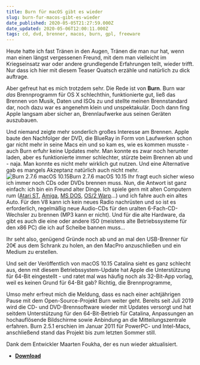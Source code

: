 ```yaml
---
title: Burn für macOS gibt es wieder
slug: burn-fur-macos-gibt-es-wieder
date_published: 2020-05-05T21:27:59.000Z
date_updated: 2020-05-06T12:00:11.000Z
tags: cd, dvd, brenner, macos, burn, gpl, freeware
---
```


Heute hatte ich fast Tränen in den Augen, Tränen die man nur hat, wenn man einen längst vergessenen Freund, mit dem man vielleicht im Kriegseinsatz war oder andere grundlegende Erfahrungen teilt, wieder trifft. Nur dass ich hier mit diesem Teaser Quatsch erzähle und natürlich zu dick auftrage.

Aber gefreut hat es mich trotzdem sehr. Die Rede ist von **Burn**. Burn war *das* Brennprogramm für OS X schlechthin, funktionierte gut, ließ das Brennen von Musik, Daten und ISOs zu und stellte meinen Brennstandard dar, noch dazu war es angenehm klein und unspektakulär. Doch dann fing Apple langsam aber sicher an, Brennlaufwerke aus seinen Geräten auszubauen. 

Und niemand zeigte mehr sonderlich großes Interesse am Brennen. Apple baute den Nachfolger der DVD, die BlueRay in Form von Laufwerken schon gar nicht mehr in seine Macs ein und so kam es, wie es kommen musste - auch Burn erfuhr keine Updates mehr. Man konnte es zwar noch herunter laden, aber es funktionierte immer schlechter, stürzte beim Brennen ab und - naja. Man konnte es nicht mehr wirklich gut nutzen. Und eine Alternative gab es mangels Akzeptanz natürlich auch nicht mehr.
![Burn 2.7.6 macOS 10.15](__GHOST_URL__/content/images/2020/05/Bildschirmfoto-2020-05-05-um-15.10.54.png)Burn 2.7.6 macOS 10.15
Ihr fragt euch sicher wieso ich immer noch CDs oder DVDs brennen muss. Nun, die Antwort ist ganz einfach: ich bin ein Freund alter Dinge. Ich spiele gern mit alten Computern rum ([Atari ST](__GHOST_URL__/atari-1040-st-in-2018/), [Amiga](__GHOST_URL__/amiga-retro-computing/), [MS DOS](__GHOST_URL__/vintage-pc-mit-dos-6-22-und-windows-3-11-und-os-2-warp/), [OS/2 Warp](__GHOST_URL__/vintage-pc-mit-dos-6-22-und-windows-3-11-und-os-2-warp/)…) und ich fahre auch ein altes Auto. Für den V8 kann ich kein neues Radio nachrüsten und so ist es erforderlich, regelmäßig neue Audio-CDs für den uralten 6-Fach-CD-Wechsler zu brennen (MP3 kann er nicht). Und für die alte Hardware, da gibt es auch die eine oder andere ISO (meistens alte Betriebssysteme für den x86 PC) die ich auf Scheibe bannen muss…

Ihr seht also, genügend Gründe noch ab und an mal den USB-Brenner für 20€ aus dem Schrank zu holen, an den MacPro anzuschließen und ein Medium zu erstellen. 

Und seit der Veröffentlich von macOS 10.15 Catalina sieht es ganz schlecht aus, denn mit diesem Betriebssystem-Update hat Apple die Unterstützung für 64-Bit eingestellt - und ratet mal was häufig noch als 32-Bit-App vorlag, weil es keinen Grund für 64-Bit gab? Richtig, die Brennprogramme,

Umso mehr erfreut mich die Meldung, dass es nach einer achtjährigen Pause mit dem Open-Source-Projekt Burn weiter geht. Bereits seit Juli 2019 wird die CD- und DVD-Brennsoftware wieder mit Updates versorgt und hat seitdem Unterstützung für den 64-Bit-Betrieb für Catalina, Anpassungen an hochauflösende Bildschirme sowie Anbindung an die Mitteilungszentrale erfahren. Burn 2.5.1 erschien im Januar 2011 für PowerPC- und Intel-Macs, anschließend stand das Projekt bis zum letzten Sommer still.

Dank dem Entwickler Maarten Foukha, der es nun wieder aktualisiert.

- **[Download](https://burn-osx.sourceforge.io/Pages/English/home.html)**
